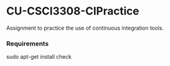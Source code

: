 CU-CSCI3308-CIPractice
======================

Assignment to practice the use of continuous integration tools.



### Requirements
sudo apt-get install check
